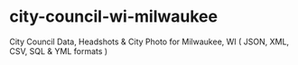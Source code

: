 # city-council-wi-milwaukee
City Council Data, Headshots &amp; City Photo for Milwaukee, WI ( JSON, XML, CSV, SQL &amp; YML formats )
